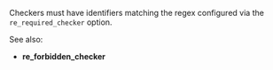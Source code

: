 Checkers must have identifiers matching the regex configured via the
`re_required_checker` option.

See also:
  - **re_forbidden_checker**

